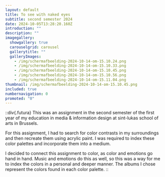 ```yaml
---
layout: default
title: To see with naked eyes
subtitle: second semester 2024
date: 2024-10-05T13:28:20.160Z
introduction: ""
description: ""
imagegallery:
  showgallery: true
  carouselgrid: carousel
  gallerytitle: ""
  galleryImages:
    - /img/scherm­afbeelding-2024-10-14-om-15.10.24.png
    - /img/scherm­afbeelding-2024-10-14-om-15.10.33.png
    - /img/scherm­afbeelding-2024-10-14-om-15.10.45.png
    - /img/scherm­afbeelding-2024-10-14-om-15.10.56.png
    - /img/scherm­afbeelding-2024-10-14-om-15.11.04.png
thumbnail: /img/scherm­afbeelding-2024-10-14-om-15.10.45.png
included: true
numbernavigation: 0
promoted: "0"
---
```

::div{.futura} 
This was an assignment in the second semester of the first year
of my education in media & information design at sint-lukas school of arts in
Brussels. 

For this assignment, I had to search for color contrasts in my
surroundings and then recreate them using acrylic paint. I was required to
index these color palettes and incorporate them into a medium.

I decided to connect this assignment to color, as color and emotions go hand in hand. Music and emotions do this as well, so this was a way for me to index the colors in a personal and deeper manner. The albums I chose represent the colors found in each color palette.
::
